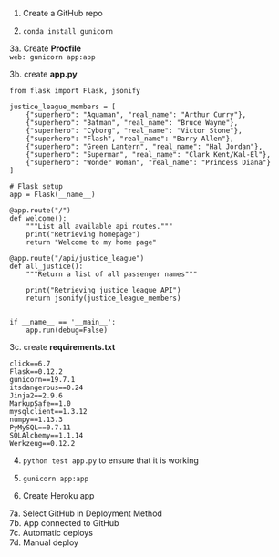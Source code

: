1. Create a GitHub repo  

2. `conda install gunicorn`  

3a. Create **Procfile**   
`web: gunicorn app:app`

3b. create **app.py**  
```
from flask import Flask, jsonify

justice_league_members = [
    {"superhero": "Aquaman", "real_name": "Arthur Curry"},
    {"superhero": "Batman", "real_name": "Bruce Wayne"},
    {"superhero": "Cyborg", "real_name": "Victor Stone"},
    {"superhero": "Flash", "real_name": "Barry Allen"},
    {"superhero": "Green Lantern", "real_name": "Hal Jordan"},
    {"superhero": "Superman", "real_name": "Clark Kent/Kal-El"},
    {"superhero": "Wonder Woman", "real_name": "Princess Diana"}
]

# Flask setup
app = Flask(__name__)

@app.route("/")
def welcome():
    """List all available api routes."""
    print("Retrieving homepage")
    return "Welcome to my home page"

@app.route("/api/justice_league")
def all_justice():
    """Return a list of all passenger names"""

    print("Retrieving justice league API")
    return jsonify(justice_league_members)


if __name__ == '__main__':
    app.run(debug=False)
```

3c. create **requirements.txt**
```
click==6.7
Flask==0.12.2
gunicorn==19.7.1
itsdangerous==0.24
Jinja2==2.9.6
MarkupSafe==1.0
mysqlclient==1.3.12
numpy==1.13.3
PyMySQL==0.7.11
SQLAlchemy==1.1.14
Werkzeug==0.12.2
```

4. `python test app.py` to ensure that it is working  

5. `gunicorn app:app`  

6. Create Heroku app  

7a. Select GitHub in Deployment Method  
7b. App connected to GitHub  
7c. Automatic deploys  
7d. Manual deploy  
